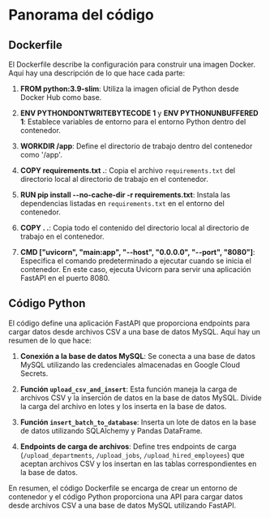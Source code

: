 # Panorama del código

## Dockerfile

El Dockerfile describe la configuración para construir una imagen Docker. Aquí hay una descripción de lo que hace cada parte:

1. **FROM python:3.9-slim**: Utiliza la imagen oficial de Python desde Docker Hub como base.
   
2. **ENV PYTHONDONTWRITEBYTECODE 1** y **ENV PYTHONUNBUFFERED 1**: Establece variables de entorno para el entorno Python dentro del contenedor.
   
3. **WORKDIR /app**: Define el directorio de trabajo dentro del contenedor como '/app'.
   
4. **COPY requirements.txt .**: Copia el archivo `requirements.txt` del directorio local al directorio de trabajo en el contenedor.
   
5. **RUN pip install --no-cache-dir -r requirements.txt**: Instala las dependencias listadas en `requirements.txt` en el entorno del contenedor.
   
6. **COPY . .**: Copia todo el contenido del directorio local al directorio de trabajo en el contenedor.
   
7. **CMD ["uvicorn", "main:app", "--host", "0.0.0.0", "--port", "8080"]**: Especifica el comando predeterminado a ejecutar cuando se inicia el contenedor. En este caso, ejecuta Uvicorn para servir una aplicación FastAPI en el puerto 8080.

## Código Python

El código define una aplicación FastAPI que proporciona endpoints para cargar datos desde archivos CSV a una base de datos MySQL. Aquí hay un resumen de lo que hace:

1. **Conexión a la base de datos MySQL**: Se conecta a una base de datos MySQL utilizando las credenciales almacenadas en Google Cloud Secrets.
   
2. **Función `upload_csv_and_insert`**: Esta función maneja la carga de archivos CSV y la inserción de datos en la base de datos MySQL. Divide la carga del archivo en lotes y los inserta en la base de datos.

3. **Función `insert_batch_to_database`**: Inserta un lote de datos en la base de datos utilizando SQLAlchemy y Pandas DataFrame.
   
4. **Endpoints de carga de archivos**: Define tres endpoints de carga (`/upload_departments`, `/upload_jobs`, `/upload_hired_employees`) que aceptan archivos CSV y los insertan en las tablas correspondientes en la base de datos.

En resumen, el código Dockerfile se encarga de crear un entorno de contenedor y el código Python proporciona una API para cargar datos desde archivos CSV a una base de datos MySQL utilizando FastAPI.
